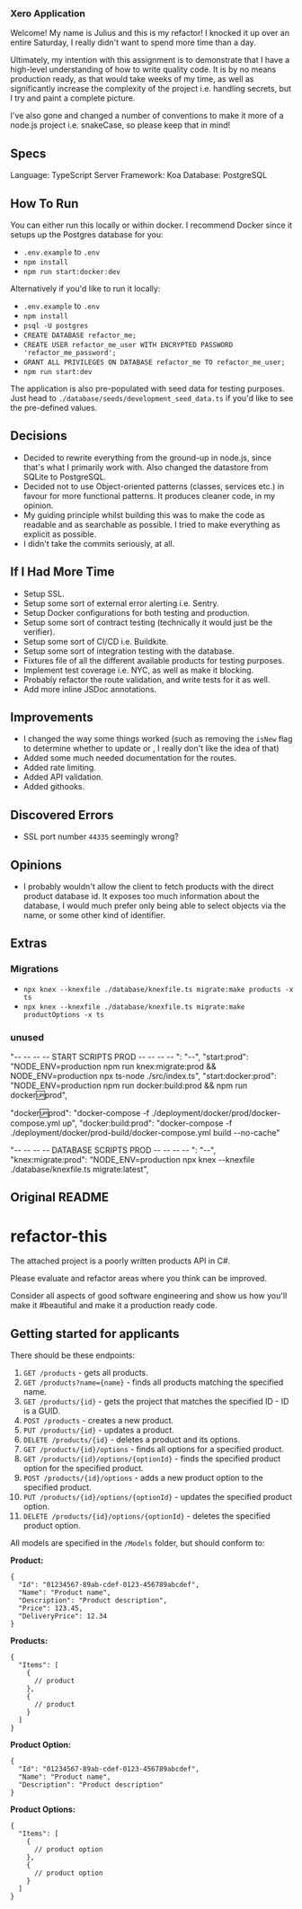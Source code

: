 ### Xero Application

Welcome! My name is Julius and this is my refactor! I knocked it up over an entire Saturday, I really didn't want to spend more time than a day.

Ultimately, my intention with this assignment is to demonstrate that I have a high-level understanding of how to write quality code. It is by no means production ready, as that would take weeks of my time, as well as significantly increase the complexity of the project i.e. handling secrets, but I try and paint a complete picture.

I've also gone and changed a number of conventions to make it more of a node.js project i.e. snakeCase, so please keep that in mind!

## Specs

Language: TypeScript
Server Framework: Koa
Database: PostgreSQL

## How To Run

You can either run this locally or within docker. I recommend Docker since it setups up the Postgres database for you:

- `.env.example` to `.env`
- `npm install`
- `npm run start:docker:dev`

Alternatively if you'd like to run it locally:

- `.env.example` to `.env`
- `npm install`
- `psql -U postgres`
- `CREATE DATABASE refactor_me;`
- `CREATE USER refactor_me_user WITH ENCRYPTED PASSWORD 'refactor_me_password';`
- `GRANT ALL PRIVILEGES ON DATABASE refactor_me TO refactor_me_user;`
- `npm run start:dev`

The application is also pre-populated with seed data for testing purposes. Just head to `./database/seeds/development_seed_data.ts` if you'd like to see the pre-defined values.

## Decisions

- Decided to rewrite everything from the ground-up in node.js, since that's what I primarily work with. Also changed the datastore from SQLite to PostgreSQL.
- Decided not to use Object-oriented patterns (classes, services etc.) in favour for more functional patterns. It produces cleaner code, in my opinion.
- My guiding principle whilst building this was to make the code as readable and as searchable as possible. I tried to make everything as explicit as possible.
- I didn't take the commits seriously, at all.

## If I Had More Time

- Setup SSL.
- Setup some sort of external error alerting i.e. Sentry.
- Setup Docker configurations for both testing and production.
- Setup some sort of contract testing (technically it would just be the verifier).
- Setup some sort of CI/CD i.e. Buildkite.
- Setup some sort of integration testing with the database.
- Fixtures file of all the different available products for testing purposes.
- Implement test coverage i.e. NYC, as well as make it blocking.
- Probably refactor the route validation, and write tests for it as well.
- Add more inline JSDoc annotations.

## Improvements

- I changed the way some things worked (such as removing the `isNew` flag to determine whether to update or , I really don't like the idea of that)
- Added some much needed documentation for the routes.
- Added rate limiting.
- Added API validation.
- Added githooks.

## Discovered Errors

- SSL port number `44335` seemingly wrong?

## Opinions

- I probably wouldn't allow the client to fetch products with the direct product database id. It exposes too much information about the database, I would much prefer only being able to select objects via the name, or some other kind of identifier.

## Extras

### Migrations

- `npx knex --knexfile ./database/knexfile.ts migrate:make products -x ts`
- `npx knex --knexfile ./database/knexfile.ts migrate:make productOptions -x ts`

### unused

"-- -- -- -- START SCRIPTS PROD -- -- -- -- ": "--",
"start:prod": "NODE_ENV=production npm run knex:migrate:prod && NODE_ENV=production npx ts-node ./src/index.ts",
"start:docker:prod": "NODE_ENV=production npm run docker:build:prod && npm run docker:up:prod",

"docker:up:prod": "docker-compose -f ./deployment/docker/prod/docker-compose.yml up",
"docker:build:prod": "docker-compose -f ./deployment/docker/prod-build/docker-compose.yml build --no-cache"

"-- -- -- -- DATABASE SCRIPTS PROD -- -- -- -- ": "--",
"knex:migrate:prod": "NODE_ENV=production npx knex --knexfile ./database/knexfile.ts migrate:latest",


## Original README

# refactor-this
The attached project is a poorly written products API in C#.

Please evaluate and refactor areas where you think can be improved.

Consider all aspects of good software engineering and show us how you'll make it #beautiful and make it a production ready code.

## Getting started for applicants

There should be these endpoints:

1. `GET /products` - gets all products.
2. `GET /products?name={name}` - finds all products matching the specified name.
3. `GET /products/{id}` - gets the project that matches the specified ID - ID is a GUID.
4. `POST /products` - creates a new product.
5. `PUT /products/{id}` - updates a product.
6. `DELETE /products/{id}` - deletes a product and its options.
7. `GET /products/{id}/options` - finds all options for a specified product.
8. `GET /products/{id}/options/{optionId}` - finds the specified product option for the specified product.
9. `POST /products/{id}/options` - adds a new product option to the specified product.
10. `PUT /products/{id}/options/{optionId}` - updates the specified product option.
11. `DELETE /products/{id}/options/{optionId}` - deletes the specified product option.

All models are specified in the `/Models` folder, but should conform to:

**Product:**
```
{
  "Id": "01234567-89ab-cdef-0123-456789abcdef",
  "Name": "Product name",
  "Description": "Product description",
  "Price": 123.45,
  "DeliveryPrice": 12.34
}
```

**Products:**
```
{
  "Items": [
    {
      // product
    },
    {
      // product
    }
  ]
}
```

**Product Option:**
```
{
  "Id": "01234567-89ab-cdef-0123-456789abcdef",
  "Name": "Product name",
  "Description": "Product description"
}
```

**Product Options:**
```
{
  "Items": [
    {
      // product option
    },
    {
      // product option
    }
  ]
}
```

